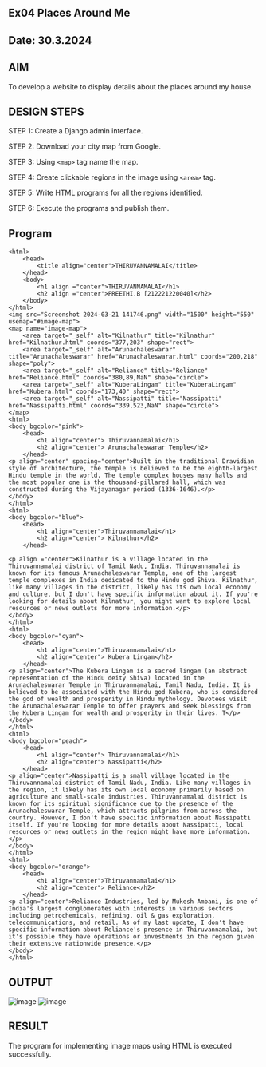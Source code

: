 ## Ex04 Places Around Me

## Date: 30.3.2024

## AIM
To develop a website to display details about the places around my house.

## DESIGN STEPS

STEP 1: Create a Django admin interface.

STEP 2: Download your city map from Google.

STEP 3: Using ```<map>``` tag name the map.

STEP 4: Create clickable regions in the image using ```<area>``` tag.

STEP 5: Write HTML programs for all the regions identified.

STEP 6: Execute the programs and publish them.

## Program
~~~
<html>
    <head>
        <title align="center">THIRUVANNAMALAI</title>
    </head>
    <body>
        <h1 align ="center">THIRUVANNAMALAI</h1>
        <h2 align ="center">PREETHI.B [212221220040]</h2>
    </body>
</html>
<img src="Screenshot 2024-03-21 141746.png" width="1500" height="550" usemap="#image-map">
<map name="image-map">
    <area target="_self" alt="Kilnathur" title="Kilnathur" href="Kilnathur.html" coords="377,203" shape="rect">
    <area target="_self" alt="Arunachaleswarar" title="Arunachaleswarar" href="Arunachaleswarar.html" coords="200,218" shape="poly">
    <area target="_self" alt="Reliance" title="Reliance" href="Reliance.html" coords="380,89,NaN" shape="circle">
    <area target="_self" alt="KuberaLingam" title="KuberaLingam" href="Kubera.html" coords="173,40" shape="rect">
    <area target="_self" alt="Nassipatti" title="Nassipatti" href="Nassipatti.html" coords="339,523,NaN" shape="circle">
</map>
<html>
<body bgcolor="pink">
    <head>
        <h1 align="center"> Thiruvannamalai</h1>
        <h2 align="center"> Arunachaleswarar Temple</h2>
    </head>
<p align="center" spacing="center">Built in the traditional Dravidian style of architecture, the temple is believed to be the eighth-largest Hindu temple in the world. The temple complex houses many halls and the most popular one is the thousand-pillared hall, which was constructed during the Vijayanagar period (1336-1646).</p>
</body>
</html>
<html>
<body bgcolor="blue">
    <head>
        <h1 align="center">Thiruvannamalai</h1>
        <h2 align="center"> Kilnathur</h2>
    </head>
~~~
~~~
<p align ="center">Kilnathur is a village located in the Thiruvannamalai district of Tamil Nadu, India. Thiruvannamalai is known for its famous Arunachaleswarar Temple, one of the largest temple complexes in India dedicated to the Hindu god Shiva. Kilnathur, like many villages in the district, likely has its own local economy and culture, but I don't have specific information about it. If you're looking for details about Kilnathur, you might want to explore local resources or news outlets for more information.</p>
</body>
</html>
<html>
<body bgcolor="cyan">
    <head>
        <h1 align="center">Thiruvannamalai</h1>
        <h2 align="center"> Kubera Lingam</h2>
    </head>
<p align="center">The Kubera Lingam is a sacred lingam (an abstract representation of the Hindu deity Shiva) located in the Arunachaleswarar Temple in Thiruvannamalai, Tamil Nadu, India. It is believed to be associated with the Hindu god Kubera, who is considered the god of wealth and prosperity in Hindu mythology. Devotees visit the Arunachaleswarar Temple to offer prayers and seek blessings from the Kubera Lingam for wealth and prosperity in their lives. T</p>
</body>
</html>
<html>
<body bgcolor="peach">
    <head>
        <h1 align="center"> Thiruvannamalai</h1>
        <h2 align="center"> Nassipatti</h2>
    </head>
<p align="center">Nassipatti is a small village located in the Thiruvannamalai district of Tamil Nadu, India. Like many villages in the region, it likely has its own local economy primarily based on agriculture and small-scale industries. Thiruvannamalai district is known for its spiritual significance due to the presence of the Arunachaleswarar Temple, which attracts pilgrims from across the country. However, I don't have specific information about Nassipatti itself. If you're looking for more details about Nassipatti, local resources or news outlets in the region might have more information.</p>
</body>
</html>
<html>
<body bgcolor="orange">
    <head>
        <h1 align="center">Thiruvannamalai</h1>
        <h2 align="center"> Reliance</h2>
    </head>
<p align="center">Reliance Industries, led by Mukesh Ambani, is one of India's largest conglomerates with interests in various sectors including petrochemicals, refining, oil & gas exploration, telecommunications, and retail. As of my last update, I don't have specific information about Reliance's presence in Thiruvannamalai, but it's possible they have operations or investments in the region given their extensive nationwide presence.</p>
</body>
</html>
~~~
## OUTPUT
![image](https://github.com/niranjanadevi-s/NearMe/assets/141748873/c92ad94f-47a8-4963-ae21-2c2b56e90b00)
![image](https://github.com/niranjanadevi-s/NearMe/assets/141748873/9d8c22b6-8069-4513-9929-bafd9994949a)
## RESULT
The program for implementing image maps using HTML is executed successfully.
